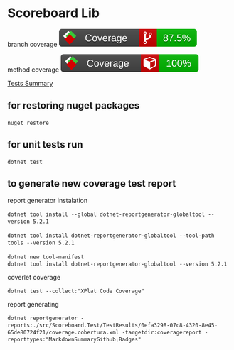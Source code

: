 # Scoreboard Lib

branch coverage ![](coveragereport/badge_branchcoverage.svg)

method coverage ![](coveragereport/badge_methodcoverage.svg)

[Tests Summary](coveragereport/SummaryGithub.md)

## for restoring nuget packages
```shell
nuget restore
```

## for unit tests run
```shell
dotnet test
```

## to generate new coverage test report

report generator instalation 

```shell
dotnet tool install --global dotnet-reportgenerator-globaltool --version 5.2.1

dotnet tool install dotnet-reportgenerator-globaltool --tool-path tools --version 5.2.1

dotnet new tool-manifest
dotnet tool install dotnet-reportgenerator-globaltool --version 5.2.1
```
coverlet coverage
```shell
dotnet test --collect:"XPlat Code Coverage"   
```
report generating
```shell
dotnet reportgenerator -reports:./src/Scoreboard.Test/TestResults/0efa3298-07c8-4320-8e45-65de80724f21/coverage.cobertura.xml -targetdir:coveragereport -reporttypes:"MarkdownSummaryGithub;Badges"  
```

